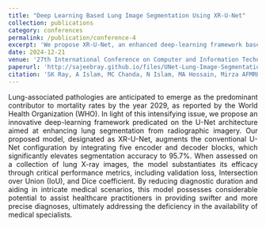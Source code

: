 ```yaml
---
title: "Deep Learning Based Lung Image Segmentation Using XR-U-Net"
collection: publications
category: conferences
permalink: /publication/conference-4
excerpt: 'We propose XR-U-Net, an enhanced deep-learning framework based on U-Net, achieving 95.7% segmentation accuracy for lung X-ray images. This model can aid healthcare professionals by improving diagnostic speed and accuracy in detecting lung-associated pathologies.'
date: 2024-12-21
venue: '27th International Conference on Computer and Information Technology (ICCIT), Cox’s Bazar, Bangladesh.'
paperurl: 'http://sajeebray.github.io/files/UNet-Lung-Image-Segmentation.pdf'
citation: 'SK Ray, A Islam, MC Chanda, N Islam, MA Hossain, Mirza AFMRH and Alamin, "Deep Learning Based Lung Image Segmentation Using XR-U-Net", 2024 27th International Conference on Computer and Information Technology (ICCIT), Cox’s Bazar, Bangladesh.'
---
```


<div align="justify"> 
Lung-associated pathologies are anticipated to emerge as the predominant contributor to mortality rates by the year 2029, as reported by the World Health Organization (WHO). In light of this intensifying issue, we propose an innovative deep-learning framework predicated on the U-Net architecture aimed at enhancing lung segmentation from radiographic imagery. Our proposed model, designated as XR-U-Net, augments the conventional U-Net configuration by integrating five encoder and decoder blocks, which significantly elevates segmentation accuracy to 95.7%. When assessed on a collection of lung X-ray images, the model substantiates its efficacy through critical performance metrics, including validation loss, Intersection over Union (IoU), and Dice coefficient. By reducing diagnostic duration and aiding in intricate medical scenarios, this model possesses considerable potential to assist healthcare practitioners in providing swifter and more precise diagnoses, ultimately addressing the deficiency in the availability of medical specialists.
</div>
